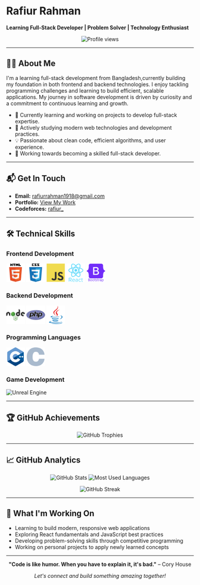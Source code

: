 # Rafiur Rahman
**Learning Full-Stack Developer | Problem Solver | Technology Enthusiast**

<p align="center">
  <img src="https://komarev.com/ghpvc/?username=ratul1918&label=Profile%20views&color=0e75b6&style=flat" alt="Profile views" />
</p>

---

## 👨‍💻 About Me

I'm a learning full-stack development from Bangladesh,currently building my foundation in both frontend and backend technologies. I enjoy tackling programming challenges and learning to build efficient, scalable applications. My journey in software development is driven by curiosity and a commitment to continuous learning and growth.

- 🔭 Currently learning and working on projects to develop full-stack expertise.
- 🌱 Actively studying modern web technologies and development practices.
- 💡 Passionate about clean code, efficient algorithms, and user experience.
- 🎯 Working towards becoming a skilled full-stack developer.

---

## 📬 Get In Touch

- **Email:** [rafiurrahman1918@gmail.com](mailto:rafiurrahman1918@gmail.com)
- **Portfolio:** [View My Work](https://my-portfolio-lovat-phi-80.vercel.app)
- **Codeforces:** [rafiur_](https://codeforces.com/profile/rafiur_)

---

## 🛠️ Technical Skills

### Frontend Development
<p align="left">
  <img src="https://raw.githubusercontent.com/devicons/devicon/master/icons/html5/html5-original-wordmark.svg" alt="HTML5" width="50" height="50"/>
  <img src="https://raw.githubusercontent.com/devicons/devicon/master/icons/css3/css3-original-wordmark.svg" alt="CSS3" width="50" height="50"/>
  <img src="https://raw.githubusercontent.com/devicons/devicon/master/icons/javascript/javascript-original.svg" alt="JavaScript" width="50" height="50"/>
  <img src="https://raw.githubusercontent.com/devicons/devicon/master/icons/react/react-original-wordmark.svg" alt="React" width="50" height="50"/>
  <img src="https://raw.githubusercontent.com/devicons/devicon/master/icons/bootstrap/bootstrap-plain-wordmark.svg" alt="Bootstrap" width="50" height="50"/>
</p>

### Backend Development
<p align="left">
  <img src="https://raw.githubusercontent.com/devicons/devicon/master/icons/nodejs/nodejs-original-wordmark.svg" alt="Node.js" width="50" height="50"/>
  <img src="https://raw.githubusercontent.com/devicons/devicon/master/icons/php/php-original.svg" alt="PHP" width="50" height="50"/>
  <img src="https://raw.githubusercontent.com/devicons/devicon/master/icons/java/java-original.svg" alt="Java" width="50" height="50"/>
</p>

### Programming Languages
<p align="left">
  <img src="https://raw.githubusercontent.com/devicons/devicon/master/icons/cplusplus/cplusplus-original.svg" alt="C++" width="50" height="50"/>
  <img src="https://raw.githubusercontent.com/devicons/devicon/master/icons/c/c-original.svg" alt="C" width="50" height="50"/>
</p>

### Game Development
<p align="left">
  <img src="https://raw.githubusercontent.com/kenangundogan/fontisto/036b7eca71aab1bef8e6a0518f7329f13ed62f6b/icons/svg/brand/unreal-engine.svg" alt="Unreal Engine" width="50" height="50"/>
</p>

---

## 🏆 GitHub Achievements

<p align="center">
  <img src="https://github-profile-trophy.vercel.app/?username=ratul1918&theme=onedark&no-frame=true&margin-w=15&margin-h=15&column=4" alt="GitHub Trophies" />
</p>

---

## 📈 GitHub Analytics

<div align="center">
  
  <img height="180em" src="https://github-readme-stats.vercel.app/api?username=ratul1918&show_icons=true&theme=tokyonight&include_all_commits=true&count_private=true&hide_border=true" alt="GitHub Stats"/>
  
  <img height="180em" src="https://github-readme-stats.vercel.app/api/top-langs/?username=ratul1918&layout=compact&theme=tokyonight&hide_border=true" alt="Most Used Languages"/>
  
</div>

<p align="center">
  <img src="https://github-readme-streak-stats.herokuapp.com/?user=ratul1918&theme=tokyonight&hide_border=true" alt="GitHub Streak" />
</p>

---

## 🌟 What I'm Working On

- Learning to build modern, responsive web applications
- Exploring React fundamentals and JavaScript best practices
- Developing problem-solving skills through competitive programming
- Working on personal projects to apply newly learned concepts

---

<div align="center">
  
  **"Code is like humor. When you have to explain it, it's bad."** – Cory House
  
  *Let's connect and build something amazing together!*
  
</div>
